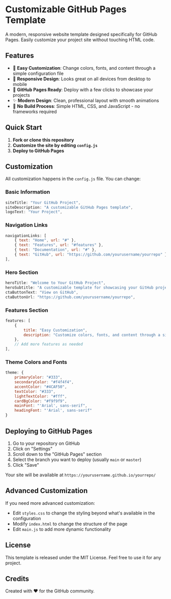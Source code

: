 # Customizable GitHub Pages Template

A modern, responsive website template designed specifically for GitHub Pages. Easily customize your project site without touching HTML code.

## Features

- 🎨 **Easy Customization**: Change colors, fonts, and content through a simple configuration file
- 📱 **Responsive Design**: Looks great on all devices from desktop to mobile
- 🚀 **GitHub Pages Ready**: Deploy with a few clicks to showcase your projects
- ✨ **Modern Design**: Clean, professional layout with smooth animations
- 🔧 **No Build Process**: Simple HTML, CSS, and JavaScript - no frameworks required

## Quick Start

1. **Fork or clone this repository**
2. **Customize the site by editing `config.js`**
3. **Deploy to GitHub Pages**

## Customization

All customization happens in the `config.js` file. You can change:

### Basic Information

```javascript
siteTitle: "Your GitHub Project",
siteDescription: "A customizable GitHub Pages template",
logoText: "Your Project",
```

### Navigation Links

```javascript
navigationLinks: [
    { text: "Home", url: "#" },
    { text: "Features", url: "#features" },
    { text: "Documentation", url: "#" },
    { text: "GitHub", url: "https://github.com/yourusername/yourrepo" }
],
```

### Hero Section

```javascript
heroTitle: "Welcome to Your GitHub Project",
heroSubtitle: "A customizable template for showcasing your GitHub projects",
ctaButtonText: "View on GitHub",
ctaButtonUrl: "https://github.com/yourusername/yourrepo",
```

### Features Section

```javascript
features: [
    {
        title: "Easy Customization",
        description: "Customize colors, fonts, and content through a simple configuration file without touching HTML."
    },
    // Add more features as needed
],
```

### Theme Colors and Fonts

```javascript
theme: {
    primaryColor: "#333",
    secondaryColor: "#f4f4f4",
    accentColor: "#4CAF50",
    textColor: "#333",
    lightTextColor: "#fff",
    cardBgColor: "#f9f9f9",
    mainFont: "'Arial', sans-serif",
    headingFont: "'Arial', sans-serif"
}
```

## Deploying to GitHub Pages

1. Go to your repository on GitHub
2. Click on "Settings"
3. Scroll down to the "GitHub Pages" section
4. Select the branch you want to deploy (usually `main` or `master`)
5. Click "Save"

Your site will be available at `https://yourusername.github.io/yourrepo/`

## Advanced Customization

If you need more advanced customization:

- Edit `styles.css` to change the styling beyond what's available in the configuration
- Modify `index.html` to change the structure of the page
- Edit `main.js` to add more dynamic functionality

## License

This template is released under the MIT License. Feel free to use it for any project.

## Credits

Created with ❤️ for the GitHub community.